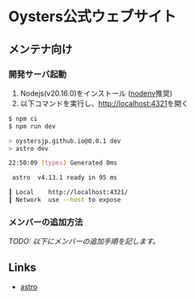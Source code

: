 # Oysters公式ウェブサイト

## メンテナ向け

### 開発サーバ起動

1. Nodejs(v20.16.0)をインストール ([nodenv](https://github.com/nodenv/nodenv)推奨)
2. 以下コマンドを実行し、<http://localhost:4321>を開く

```sh
$ npm ci
$ npm run dev

> oystersjp.github.io@0.0.1 dev
> astro dev

22:50:09 [types] Generated 0ms

 astro  v4.13.1 ready in 95 ms

┃ Local    http://localhost:4321/
┃ Network  use --host to expose
```

### メンバーの追加方法

_TODO: 以下にメンバーの追加手順を記します。_

## Links

- [astro](https://docs.astro.build)
